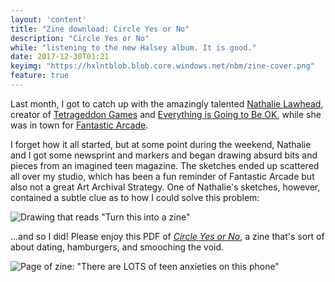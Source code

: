 ```yaml
---
layout: 'content'
title: "Zine download: Circle Yes or No"
description: "Circle Yes or No"
while: "listening to the new Halsey album. It is good."
date: 2017-12-30T01:21
keyimg: "https://hxlntblob.blob.core.windows.net/nbm/zine-cover.png"
feature: true
---
```


Last month, I got to catch up with the amazingly talented [Nathalie Lawhead](http://alienmelon.com/), creator of [Tetrageddon Games](http://tetrageddon.com/) and [Everything is Going to Be OK](https://alienmelon.itch.io/everything-is-going-to-be-ok), while she was in town for [Fantastic Arcade](http://www.fantasticarcade.com). 

I forget how it all started, but at some point during the weekend, Nathalie and I got some newsprint and markers and began drawing absurd bits and pieces from an imagined teen magazine. The sketches ended up scattered all over my studio, which has been a fun reminder of Fantastic Arcade but also not a great Art Archival Strategy. One of Nathalie's sketches, however, contained a subtle clue as to how I could solve this problem:

![Drawing that reads "Turn this into a zine"](https://hxlntblob.blob.core.windows.net/nbm/turnthisintoazine.jpg)

...and so I did! Please enjoy this PDF of [*Circle Yes or No*](https://hxlntblob.blob.core.windows.net/nbm/circleyesorno-dec2017.pdf), a zine that's sort of about dating, hamburgers, and smooching the void.

![Page of zine: "There are LOTS of teen anxieties on this phone"](https://hxlntblob.blob.core.windows.net/nbm/zine-spread.png)

